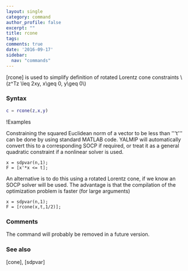 ```yaml
---
layout: single
category: command
author_profile: false
excerpt: ""
title: rcone
tags:
comments: true
date: '2016-09-17'
sidebar:
  nav: "commands"
---
```


[rcone] is used to simplify definition of rotated Lorentz cone constraints \\(z^Tz \leq 2xy, x\geq 0, y\geq 0\\)

### Syntax

````matlab
c = rcone(z,x,y)
````

!Examples

Constraining the squared Euclidean norm of a vector to be less than '''t''' can be done by using standard MATLAB code. YALMIP will automatically convert this to a corresponding SOCP if required, or treat it as a general quadratic constraint if a nonlinear solver is used.
````matlabb
x = sdpvar(n,1);
F = [x'*x <= t];
````

An alternative is to do this using a rotated Lorentz cone, if we know an SOCP solver will be used. The advantage is that the compilation of the optimization problem is faster (for large arguments)
````matlabb
x = sdpvar(n,1);
F = [rcone(x,t,1/2)];
````

### Comments

The command will probably be removed in a future version.

### See also
[cone], [sdpvar]
